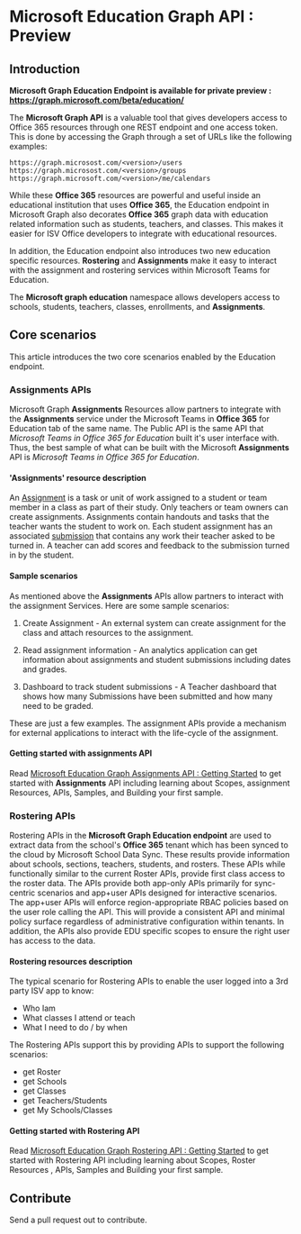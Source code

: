 # Microsoft Education Graph API :  Preview

## Introduction

**Microsoft Graph Education Endpoint is available for private preview :
https://graph.microsoft.com/beta/education/**

The **Microsoft Graph API** is a valuable tool that gives developers access to Office 365 resources through one REST endpoint and one access token.  This is done by accessing the Graph through a set of URLs like the following examples:

    https://graph.microsost.com/<version>/users
    https://graph.microsost.com/<version>/groups
    https://graph.microsoft.com/<version>/me/calendars

While these **Office 365** resources are powerful and useful inside an educational institution that uses **Office 365**, the Education endpoint in Microsoft Graph also decorates **Office 365** graph data with education related information such as students, teachers, and classes. This makes it easier for ISV Office developers to integrate with educational resources.   

In addition, the Education endpoint also introduces two new education specific resources. **Rostering** and **Assignments** make it easy to interact with the assignment and rostering services within Microsoft Teams for Education.

The **Microsoft graph education** namespace allows developers access to schools, students, teachers, classes, enrollments, and **Assignments**.

## Core scenarios
This article introduces the two core scenarios enabled by the Education endpoint.

### Assignments APIs

Microsoft Graph **Assignments** Resources allow partners to integrate with the **Assignments** service under the Microsoft Teams in **Office 365** for Education tab of the same name.  The Public API is the same API that _Microsoft Teams in Office 365 for Education_ built it's user interface with.  Thus, the best sample of what can be built with the Microsoft **Assignments** API is _Microsoft Teams in Office 365 for Education_.  


#### 'Assignments' resource description 

An [Assignment](./assignments/resources/educationassignmentresource.md) is a task or unit of work assigned to a student or team member in a class as part of their study.  Only teachers or team owners can create assignments.  Assignments contain handouts and tasks that the teacher wants the student to work on.  Each student assignment has an associated [submission](./assignments/resources/educationsubmissionresource.md) that contains any work their teacher asked to be turned in. A teacher can add scores and feedback to the submission turned in by the student.


#### Sample scenarios
As mentioned above the **Assignments** APIs allow partners to interact with the assignment Services. Here are some sample scenarios:

1. Create Assignment  - An external system can create assignment for the class and attach resources to the assignment.

2. Read assignment information - An analytics application can get information about assignments and student submissions including dates and grades.

3. Dashboard to track student submissions - A Teacher dashboard that shows how many Submissions have been submitted and how many need to be graded.

These are just a few examples. The assignment APIs provide a mechanism for external applications to interact with the life-cycle of the assignment.

#### Getting started with assignments API
Read [Microsoft Education Graph Assignments API :  Getting Started](./Assignments/GettingStarted.md) to get started with  **Assignments** API including learning about Scopes, assignment Resources, APIs, Samples, and Building your first sample.


### Rostering APIs

Rostering APIs in the **Microsoft Graph Education endpoint** are used to extract data from the school's **Office 365** tenant which has been synced to the cloud by Microsoft School Data Sync. These results provide information about schools, sections, teachers, students, and rosters. These APIs while functionally similar to the current Roster APIs, provide first class access to the roster data. The APIs provide both app-only APIs primarily for sync-centric scenarios and app+user APIs designed for interactive scenarios.  The app+user APIs will enforce region-appropriate RBAC policies based on the user role calling the API.  This will provide a consistent API and minimal policy surface regardless of administrative configuration within tenants. In addition, the APIs also provide EDU specific scopes to ensure the right user has access to the data.

#### Rostering resources description
The typical scenario for Rostering APIs to enable the user logged into a 3rd party ISV app to know:
- Who Iam
- What classes I attend or teach
- What I need to do / by when

The Rostering APIs support this by providing APIs to support the following scenarios:

- get Roster
- get Schools
- get Classes
- get Teachers/Students
- get My Schools/Classes


#### Getting started with Rostering API
Read [Microsoft Education Graph Rostering API :  Getting Started](./Rostering/GettingStarted.md) to get started with Rostering API including learning about Scopes, Roster Resources , APIs, Samples and Building your first sample.


## Contribute
Send a pull request out to contribute.
